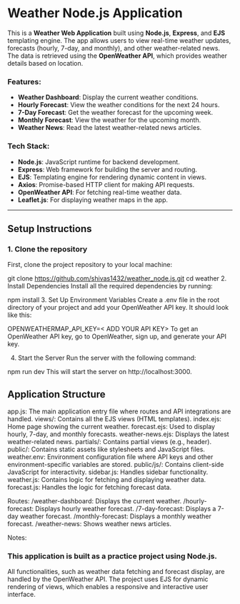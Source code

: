 # Weather Node.js Application

This is a **Weather Web Application** built using **Node.js**, **Express**, and **EJS** templating engine. The app allows users to view real-time weather updates, forecasts (hourly, 7-day, and monthly), and other weather-related news. The data is retrieved using the **OpenWeather API**, which provides weather details based on location.

### Features:
- **Weather Dashboard**: Display the current weather conditions.
- **Hourly Forecast**: View the weather conditions for the next 24 hours.
- **7-Day Forecast**: Get the weather forecast for the upcoming week.
- **Monthly Forecast**: View the weather for the upcoming month.
- **Weather News**: Read the latest weather-related news articles.

### Tech Stack:
- **Node.js**: JavaScript runtime for backend development.
- **Express**: Web framework for building the server and routing.
- **EJS**: Templating engine for rendering dynamic content in views.
- **Axios**: Promise-based HTTP client for making API requests.
- **OpenWeather API**: For fetching real-time weather data.
- **Leaflet.js**: For displaying weather maps in the app.

---

## Setup Instructions

### 1. **Clone the repository**
   First, clone the project repository to your local machine:

   git clone https://github.com/shivas1432/weather_node.js.git
   cd weather
2. Install Dependencies
Install all the required dependencies by running:

npm install
3. Set Up Environment Variables
Create a .env file in the root directory of your project and add your OpenWeather API key. It should look like this:

OPENWEATHERMAP_API_KEY=< ADD YOUR API KEY>
To get an OpenWeather API key, go to OpenWeather, sign up, and generate your API key.

4. Start the Server
Run the server with the following command:

npm run dev
This will start the server on http://localhost:3000.

## **Application Structure**
app.js: The main application entry file where routes and API integrations are handled.
views/: Contains all the EJS views (HTML templates).
index.ejs: Home page showing the current weather.
forecast.ejs: Used to display hourly, 7-day, and monthly forecasts.
weather-news.ejs: Displays the latest weather-related news.
partials/: Contains partial views (e.g., header).
public/: Contains static assets like stylesheets and JavaScript files.
weather.env: Environment configuration file where API keys and other environment-specific variables are stored.
public/js/: Contains client-side JavaScript for interactivity.
sidebar.js: Handles sidebar functionality.
weather.js: Contains logic for fetching and displaying weather data.
forecast.js: Handles the logic for fetching forecast data.

Routes:
/weather-dashboard: Displays the current weather.
/hourly-forecast: Displays hourly weather forecast.
/7-day-forecast: Displays a 7-day weather forecast.
/monthly-forecast: Displays a monthly weather forecast.
/weather-news: Shows weather news articles.


Notes:
### **This application is built as a practice project using Node.js.**
All functionalities, such as weather data fetching and forecast display, are handled by the OpenWeather API.
The project uses EJS for dynamic rendering of views, which enables a responsive and interactive user interface.
